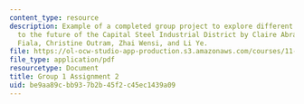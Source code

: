 ```yaml
---
content_type: resource
description: Example of a completed group project to explore different approaches
  to the future of the Capital Steel Industrial District by Claire Abrahamse, Josh
  Fiala, Christine Outram, Zhai Wensi, and Li Ye.
file: https://ol-ocw-studio-app-production.s3.amazonaws.com/courses/11-307-beijing-urban-design-studio-summer-2008/be9aa89cbb937b2b45f2c45ec1439a09_group1_assn2.pdf
file_type: application/pdf
resourcetype: Document
title: Group 1 Assignment 2
uid: be9aa89c-bb93-7b2b-45f2-c45ec1439a09
---
```

